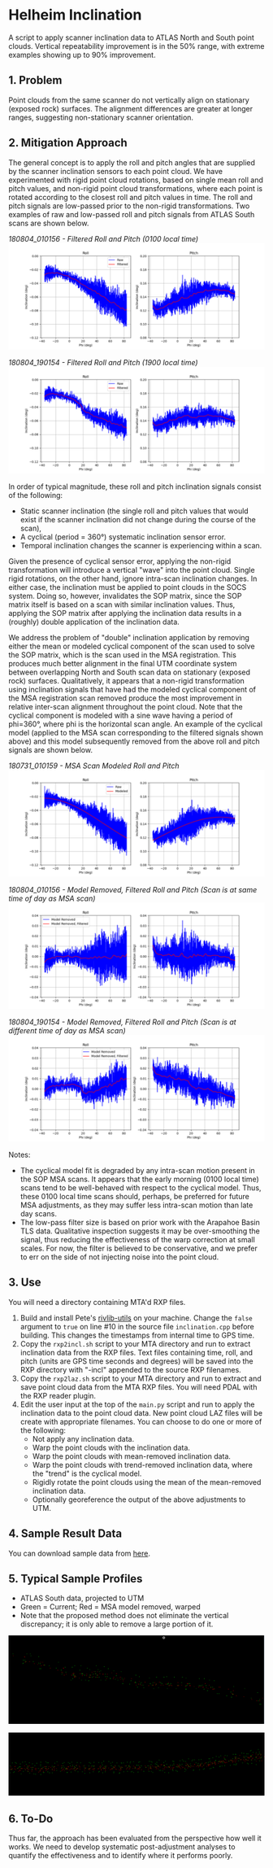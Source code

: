 # Helheim Inclination 
A script to apply scanner inclination data to ATLAS North and South point clouds. Vertical repeatability improvement is in the 50% range, with extreme examples showing up to 90% improvement.


## 1. Problem
Point clouds from the same scanner do not vertically align on stationary (exposed rock) surfaces. The alignment differences are greater at longer ranges, suggesting non-stationary scanner orientation.


## 2. Mitigation Approach
The general concept is to apply the roll and pitch angles that are supplied by the scanner inclination sensors to each point cloud. We have experimented with rigid point cloud rotations, based on single mean roll and pitch values, and non-rigid point cloud transformations, where each point is rotated according to the closest roll and pitch values in time. The roll and pitch signals are low-passed prior to the non-rigid transformations. Two examples of raw and low-passed roll and pitch signals from ATLAS South scans are shown below.

_180804_010156 - Filtered Roll and Pitch (0100 local time)_
![](images/inclination/filteredrollpitch-south-180804_010156.png)

_180804_190154 - Filtered Roll and Pitch (1900 local time)_
![](images/inclination/filteredrollpitch-south-180804_190154.png)

In order of typical magnitude, these roll and pitch inclination signals consist of the following:

- Static scanner inclination (the single roll and pitch values that would exist if the scanner inclination did not change during the course of the scan),
- A cyclical (period = 360°) systematic inclination sensor error.
- Temporal inclination changes the scanner is experiencing within a scan.

Given the presence of cyclical sensor error, applying the non-rigid transformation will introduce a vertical "wave" into the point cloud. Single rigid rotations, on the other hand, ignore intra-scan inclination changes. In either case, the inclination must be applied to point clouds in the SOCS system. Doing so, however, invalidates the SOP matrix, since the SOP matrix itself is based on a scan with similar inclination values. Thus, applying the SOP matrix after applying the inclination data results in a (roughly) double application of the inclination data.

We address the problem of "double" inclination application by removing either the mean or modeled cyclical component of the scan used to solve the SOP matrix, which is the scan used in the MSA registration. This produces much better alignment in the final UTM coordinate system between overlapping North and South scan data on stationary (exposed rock) surfaces. Qualitatively, it appears that a non-rigid transformation using inclination signals that have had the modeled cyclical component of the MSA registration scan removed produce the most improvement in relative inter-scan alignment throughout the point cloud. Note that the cyclical component is modeled with a sine wave having a period of phi=360°, where phi is the horizontal scan angle. An example of the cyclical model (applied to the MSA scan corresponding to the filtered signals shown above) and this model subsequently removed from the above roll and pitch signals are shown below.

_180731_010159 - MSA Scan Modeled Roll and Pitch_
![](images/inclination/modeledrollpitch-south-180731_010159-msascan.png)

_180804_010156 - Model Removed, Filtered Roll and Pitch (Scan is at same time of day as MSA scan)_
![](images/inclination/modelremoved-filteredrollpitch-south-180804_010156.png)

_180804_190154 - Model Removed, Filtered Roll and Pitch (Scan is at different time of day as MSA scan)_
![](images/inclination/modelremoved-filteredrollpitch-south-180804_190154.png)

Notes:
- The cyclical model fit is degraded by any intra-scan motion present in the SOP MSA scans. It appears that the early morning (0100 local time) scans tend to be well-behaved with respect to the cyclical model. Thus, these 0100 local time scans should, perhaps, be preferred for future MSA adjustments, as they may suffer less intra-scan motion than late day scans.
- The low-pass filter size is based on prior work with the Arapahoe Basin TLS data. Qualitative inspection suggests it may be over-smoothing the signal, thus reducing the effectiveness of the warp correction at small scales. For now, the filter is believed to be conservative, and we prefer to err on the side of not injecting noise into the point cloud.


## 3. Use
You will need a directory containing MTA'd RXP files.

1. Build and install Pete's [rivlib-utils](https://github.com/gadomski/rivlib-utils) on your machine. Change the `false` argument to `true` on line #10 in the source file `inclination.cpp` before building. This changes the timestamps from internal time to GPS time.
2. Copy the `rxp2incl.sh` script to your MTA directory and run to extract inclination data from the RXP files. Text files containing time, roll, and pitch (units are GPS time seconds and degrees) will be saved into the RXP directory with "-incl" appended to the source RXP filenames.
2. Copy the `rxp2laz.sh` script to your MTA directory and run to extract and save point cloud data from the MTA RXP files. You will need PDAL with the RXP reader plugin.
3. Edit the user input at the top of the `main.py` script and run to apply the inclination data to the point cloud data. New point cloud LAZ files will be create with appropriate filenames. You can choose to do one or more of the following:
    - Not apply any inclination data.
    - Warp the point clouds with the inclination data.
    - Warp the point clouds with mean-removed inclination data.
    - Warp the point clouds with trend-removed inclination data, where the "trend" is the cyclical model.
    - Rigidly rotate the point clouds using the mean of the mean-removed inclination data.
    - Optionally georeference the output of the above adjustments to UTM.


## 4. Sample Result Data
You can download sample data from [here](https://uofh-my.sharepoint.com/:f:/g/personal/pjhartze_cougarnet_uh_edu/En7uPV7ur-1GrKyoPuz479YBZl0B2Fs6f8Lm1URzX-fHSw?e=l4ujnh). 


## 5. Typical Sample Profiles

- ATLAS South data, projected to UTM
- Green = Current; Red = MSA model removed, warped
- Note that the proposed method does not eliminate the vertical discrepancy; it is only able to remove a large portion of it.


![](images/profiles/180804-4Scans-1.png)

![](images/profiles/180804-4scans-2.png)


## 6. To-Do

Thus far, the approach has been evaluated from the perspective how well it works. We need to develop systematic post-adjustment analyses to quantify the effectiveness and to identify where it performs poorly.